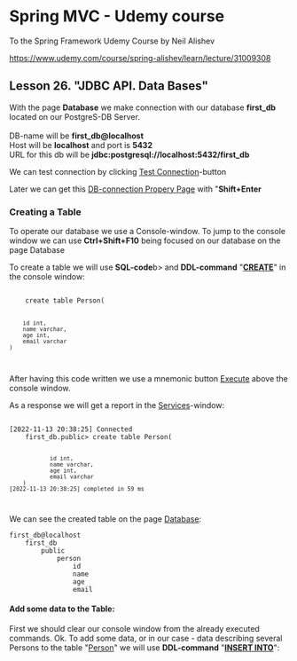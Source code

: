 # Spring MVC - Udemy course
To the Spring Framework Udemy Course by Neil Alishev

https://www.udemy.com/course/spring-alishev/learn/lecture/31009308

<h2>Lesson 26. "JDBC API. Data Bases"</h2>

With the page <b>Database</b> we make connection with our database <b>first_db</b>
located on our PostgreS-DB Server.
<br>
<br>DB-name will be <b>first_db@localhost</b>
<br>Host will be <b>localhost</b> and port is <b>5432</b>
<br>URL for this db will be <b>jdbc:postgresql://localhost:5432/first_db</b>

<p>We can test connection by clicking <u>Test Connection</u>-button 
<p>Later we can get this <u>DB-connection Propery Page</u> with "<b>Shift+Enter</b>

<h3>Creating a Table</h3>
To operate our database we use a </u>Console</u>-window. To jump
to the console window we can use <b>Ctrl+Shift+F10</b> being
focused on our database on the page </u>Database</u>
<p>To create a table we will use <b>SQL-code</b>b> and <b>DDL-command</b>
"<b><u>CREATE</u></b>" in the console window:
<p><code>
    create table Person(

        id int,
        name varchar,
        age int,
        email varchar
    )
</code>

After having this code written we use a mnemonic button <u>Execute</u> above the console window.
<p>As a response we will get a report in the <u>Services</u>-window:
<p></p><code>
[2022-11-13 20:38:25] Connected
    first_db.public> create table Person(

                id int,
                name varchar,
                age int,
                email varchar
        ) 
    [2022-11-13 20:38:25] completed in 59 ms
</code>

We can see the created table on the page <u>Database</u>:

    first_db@localhost
        first_db
            public
                person
                    id
                    name
                    age
                    email

<h4>Add some data to the Table:</h4>
First we should clear our console window from the already executed commands.
Ok. To add some data, or in our case - data describing several Persons to
the table "<u>Person</u>" we will use <b>DDL-command</b> "<b><u>INSERT INTO</u></b>":
